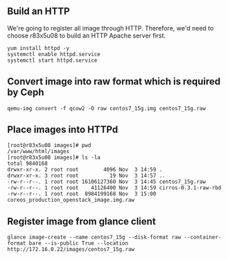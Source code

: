 ## Build an HTTP

We're going to register all image through HTTP. Therefore, we'd need to choose r83x5u08 to build an HTTP Apache server first.

	yum install httpd -y
	systemctl enable httpd.service
	systemctl start httpd.service

## Convert image into raw format which is required by Ceph

	qemu-img convert -f qcow2 -O raw centos7_15g.img centos7_15g.raw

## Place images into HTTPd

	[root@r83x5u08 images]# pwd
	/var/www/html/images
	[root@r83x5u08 images]# ls -la
	total 9840168
	drwxr-xr-x. 2 root root        4096 Nov  3 14:59 .
	drwxr-xr-x. 3 root root          19 Nov  3 14:57 ..
	-rw-r--r--. 1 root root 16106127360 Nov  3 14:45 centos7_15g.raw
	-rw-r--r--. 1 root root    41126400 Nov  3 14:59 cirros-0.3.1-raw-rbd
	-rw-r--r--. 1 root root  8984199168 Nov  3 15:00 coreos_production_openstack_image.img.raw

## Register image from glance client

	glance image-create --name centos7_15g --disk-format raw --container-format bare --is-public True --location http://172.16.0.22/images/centos7_15g.raw
